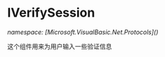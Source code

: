 ﻿# IVerifySession
_namespace: [Microsoft.VisualBasic.Net.Protocols](<a href="#" onClick="load('/docs/Microsoft.VisualBasic.Net.Protocols/index.md')"></a>)_

这个组件用来为用户输入一些验证信息





